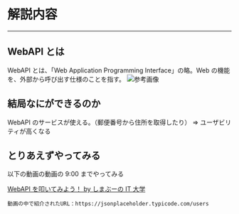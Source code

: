 # 解説内容

---

## WebAPI とは

WebAPI とは、「Web Application Programming Interface」の略。Web の機能を、外部から呼び出す仕様のことを指す。
![参考画像](https://www.knowledgewing.com/kw/blog/2018/08/upload/rest_api_1_02.jpg)

## 結局なにができるのか

WebAPI のサービスが使える。（郵便番号から住所を取得したり）
⇒ ユーザビリティが高くなる

## とりあえずやってみる

以下の動画の動画の 9:00 までやってみる

[WebAPI を叩いてみよう！ by しまぶーの IT 大学](https://www.youtube.com/watch?v=QugDLcOo_EE)

```
動画の中で紹介されたURL：https://jsonplaceholder.typicode.com/users
```
